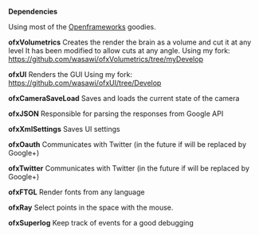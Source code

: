 **Dependencies**

Using most of the [Openframeworks](http://www.openframeworks.cc) goodies.

**ofxVolumetrics**
Creates the render the brain as a volume and cut it at any level
It has been modified to allow cuts at any angle.
Using my fork:
https://github.com/wasawi/ofxVolumetrics/tree/myDevelop

**ofxUI**
Renders the GUI
Using my fork:
https://github.com/wasawi/ofxUI/tree/Develop

**ofxCameraSaveLoad**
Saves and loads the current state of the camera

**ofxJSON**
Responsible for parsing the responses from Google API

**ofxXmlSettings**
Saves UI settings

**ofxOauth**
Communicates with Twitter (in the future if will be replaced by Google+)

**ofxTwitter**
Communicates with Twitter (in the future if will be replaced by Google+)

**ofxFTGL**
Render fonts from any language

**ofxRay**
Select points in the space with the mouse.

**ofxSuperlog**
Keep track of events for a good debugging

